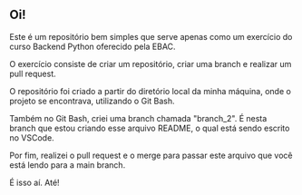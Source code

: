 ## Oi!

Este é um repositório bem simples que serve apenas como um exercício do curso Backend Python oferecido pela EBAC. 

O exercício consiste de criar um repositório, criar uma branch e realizar um pull request. 

O repositório foi criado a partir do diretório local da minha máquina, onde o projeto se encontrava, utilizando o Git Bash. 

Também no Git Bash, criei uma branch chamada "branch_2". É nesta branch que estou criando esse arquivo README, o qual está sendo escrito no VSCode. 

Por fim, realizei o pull request e o merge para passar este arquivo que você está lendo para a main branch. 

É isso aí. Até! 